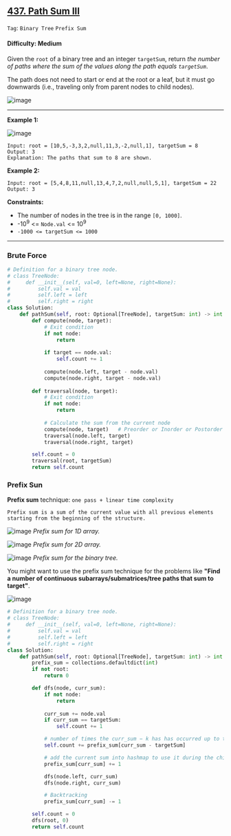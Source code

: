 ## [437. Path Sum III](https://leetcode.com/problems/path-sum-iii/)

```Tag```: ```Binary Tree``` ```Prefix Sum```

#### Difficulty: Medium

Given the ```root``` of a binary tree and an integer ```targetSum```, return _the number of paths where the sum of the values along the path equals ```targetSum```_.

The path does not need to start or end at the root or a leaf, but it must go downwards (i.e., traveling only from parent nodes to child nodes).

![image](https://user-images.githubusercontent.com/35042430/223823792-6998123d-c92c-454c-ba37-5adee9a4e28a.png)

---

__Example 1:__

![image](https://assets.leetcode.com/uploads/2021/04/09/pathsum3-1-tree.jpg)
```
Input: root = [10,5,-3,3,2,null,11,3,-2,null,1], targetSum = 8
Output: 3
Explanation: The paths that sum to 8 are shown.
```

__Example 2:__
```
Input: root = [5,4,8,11,null,13,4,7,2,null,null,5,1], targetSum = 22
Output: 3
```

__Constraints:__

- The number of nodes in the tree is in the range ```[0, 1000]```.
- -10<sup>9</sup> <= ```Node.val``` <= 10<sup>9</sup>
- ```-1000 <= targetSum <= 1000```

---

### Brute Force

```Python
# Definition for a binary tree node.
# class TreeNode:
#     def __init__(self, val=0, left=None, right=None):
#         self.val = val
#         self.left = left
#         self.right = right
class Solution:
    def pathSum(self, root: Optional[TreeNode], targetSum: int) -> int:
        def compute(node, target):
            # Exit condition
            if not node:
                return
            
            if target == node.val:
                self.count += 1
            
            compute(node.left, target - node.val)
            compute(node.right, target - node.val)
    
        def traversal(node, target):
            # Exit condition
            if not node:
                return
            
            # Calculate the sum from the current node
            compute(node, target)   # Preorder or Inorder or Postorder
            traversal(node.left, target)
            traversal(node.right, target)

        self.count = 0
        traversal(root, targetSum)
        return self.count
```

### Prefix Sun

__Prefix sum__ technique: ```one pass + linear time complexity```

```
Prefix sum is a sum of the current value with all previous elements starting from the beginning of the structure.
```

![image](https://leetcode.com/problems/path-sum-iii/Figures/437/prefix_qd.png)
_Prefix sum for 1D array._

![image](https://leetcode.com/problems/path-sum-iii/Figures/437/2d_prefix.png)
_Prefix sum for 2D array._

![image](https://leetcode.com/problems/path-sum-iii/Figures/437/tree2.png)
_Prefix sum for the binary tree._

You might want to use the prefix sum technique for the problems like __"Find a number of continuous subarrays/submatrices/tree paths that sum to target"__.

![image](https://leetcode.com/problems/path-sum-iii/Figures/437/one_vs_two.png)

```Python
# Definition for a binary tree node.
# class TreeNode:
#     def __init__(self, val=0, left=None, right=None):
#         self.val = val
#         self.left = left
#         self.right = right
class Solution:
    def pathSum(self, root: Optional[TreeNode], targetSum: int) -> int:
        prefix_sum = collections.defaultdict(int)
        if not root:
            return 0

        def dfs(node, curr_sum):
            if not node:
                return
            
            curr_sum += node.val
            if curr_sum == targetSum:
                self.count += 1

            # number of times the curr_sum − k has has occurred up to the current node
            self.count += prefix_sum[curr_sum - targetSum]

            # add the current sum into hashmap to use it during the child nodes processing
            prefix_sum[curr_sum] += 1

            dfs(node.left, curr_sum)
            dfs(node.right, curr_sum)

            # Backtracking
            prefix_sum[curr_sum] -= 1

        self.count = 0
        dfs(root, 0)
        return self.count
```
